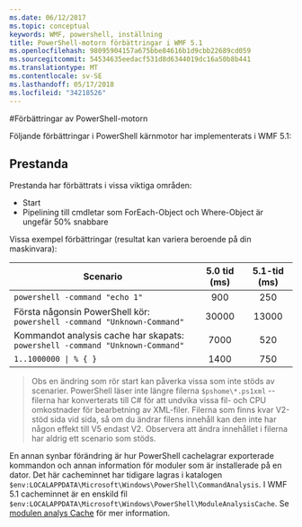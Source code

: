 ```yaml
---
ms.date: 06/12/2017
ms.topic: conceptual
keywords: WMF, powershell, inställning
title: PowerShell-motorn förbättringar i WMF 5.1
ms.openlocfilehash: 98095904157a675bbe84616b1d9cbb22689cd059
ms.sourcegitcommit: 54534635eedacf531d8d6344019dc16a50b8b441
ms.translationtype: MT
ms.contentlocale: sv-SE
ms.lasthandoff: 05/17/2018
ms.locfileid: "34218526"
---
```

#<a name="powershell-engine-improvements"></a>Förbättringar av PowerShell-motorn

Följande förbättringar i PowerShell kärnmotor har implementerats i WMF 5.1:


## <a name="performance"></a>Prestanda ##

Prestanda har förbättrats i vissa viktiga områden:

- Start
- Pipelining till cmdletar som ForEach-Object och Where-Object är ungefär 50% snabbare

Vissa exempel förbättringar (resultat kan variera beroende på din maskinvara):

| Scenario | 5.0 tid (ms) | 5.1-tid (ms) |
| -------- | :---------------: | :---------------: |
| `powershell -command "echo 1"` | 900 | 250 |
| Första någonsin PowerShell kör: `powershell -command "Unknown-Command"` | 30000 | 13000 |
| Kommandot analysis cache har skapats: `powershell -command "Unknown-Command"` | 7000 | 520 |
| <code>1..1000000 &#124; % { }</code> | 1400 | 750 |

> Obs en ändring som rör start kan påverka vissa som inte stöds av scenarier.
> PowerShell läser inte längre filerna `$pshome\*.ps1xml` --filerna har konverterats till C# för att undvika vissa fil- och CPU omkostnader för bearbetning av XML-filer.
Filerna som finns kvar V2-stöd sida vid sida, så om du ändrar filens innehåll kan den inte har någon effekt till V5 endast V2.
Observera att ändra innehållet i filerna har aldrig ett scenario som stöds.

En annan synbar förändring är hur PowerShell cachelagrar exporterade kommandon och annan information för moduler som är installerade på en dator.
Det här cacheminnet har tidigare lagras i katalogen `$env:LOCALAPPDATA\Microsoft\Windows\PowerShell\CommandAnalysis`.
I WMF 5.1 cacheminnet är en enskild fil `$env:LOCALAPPDATA\Microsoft\Windows\PowerShell\ModuleAnalysisCache`.
Se [modulen analys Cache](scenarios-features.md#module-analysis-cache) för mer information.
